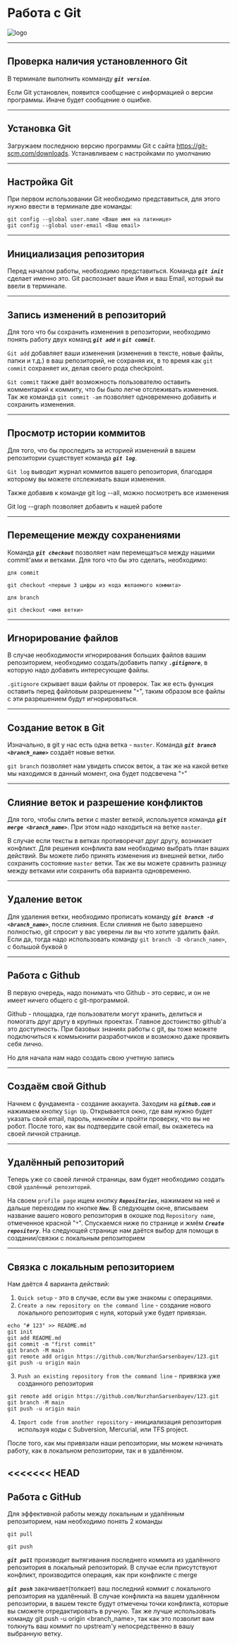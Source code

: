 # Работа с Git
![logo](logo.png)

---
## Проверка наличия установленного Git

В терминале выполнить комманду ***`git version`***.

Если Git установлен, появится сообщение с информацией о версии программы. Иначе будет сообщение о ошибке.

---
## Установка Git      

Загружаем последнюю версию программы Git с сайта https://git-scm.com/downloads. Устанавливаем с настройками по умолчанию

---
## Настройка Git

При первом использовании Git необходимо представиться, для этого нужно ввести в терминале две команды: 
```
git config --global user.name <Ваше имя на латинице>
git config --global user-email <Ваш email>
```

---
## Инициализация репозитория

Перед началом работы, необходимо представиться. Команда ***`git init`*** сделает именно это. Git распознает ваше Имя и ваш Email, который вы ввели в терминале.

---
## Запись изменений в репозиторий

Для того что бы сохранить изменения в репозитории, необходимо понять работу двух команд ***`git add`*** и ***`git commit`***.

`Git add` добавляет ваши изменения (изменения  в тексте, новые файлы, папки и т.д.) в ваш репозиторий, не сохраняя их, в то время как `git commit` сохраняет их, делая своего рода checkpoint.

`Git commit` также даёт возможность пользователю оставить комментарий к коммиту, что бы было легче отслеживать изменения. Так же команда `git commit -am` позволяет одновременно добавить и сохранить изменения.

---
## Просмотр истории коммитов

Для того, что бы проследить за историей изменений в вашем репозитории существует команда ***`git log`***. 

`Git log` выводит журнал коммитов вашего репозитория, благодаря которому вы можете отслеживать ваши изменения. 

Также добавив к команде git log --all, можно посмотреть все изменения

Git log --graph позволяет добавить к нашей работе

---
## Перемещение между сохранениями

Команда ***`git checkout`*** позволяет нам перемещаться между нашими commit'ами и ветками. Для того что бы это сделать, необходимо:
```
для commit

git checkout <первые 3 цифры из кода желаемого коммита>

для branch

git checkout <имя ветки>
```

---
## Игнорирование файлов

В случае необходимости игнорирования больших файлов вашим репозиторием, необходимо создать/добавить папку ***`.gitignore`***, в которую надо добавить интересующие файлы.

`.gitignore` скрывает ваши файлы от проверок. Так же есть функция оставить перед файловым разрешением "`*`", таким образом все файлы с эти разрешением будут игнорироваться.


---
## Создание веток в Git

Изначально, в git у нас есть одна ветка - `master`. Команда ***`git branch <branch_name>`*** создаёт новые ветки.

`git branch` позволяет нам увидеть список веток, а так же на какой ветке мы находимся в данный момент, она будет подсвечена "`*`"

---
## Слияние веток и разрешение конфликтов

Для того, чтобы слить ветки с master веткой, используется команда ***`git merge <branch_name>`***. При этом надо находиться на ветке `master`.

В случае если тексты в ветках противоречат друг другу, возникает конфликт. Для решения конфликта вам необходимо выбрать план ваших действий. Вы можете либо принять изменения из внешней ветки, либо сохранить состояние `master` ветки. Так же вы можете сравнить разницу между ветками или сохранить оба варианта одновременно.

---
## Удаление веток

Для удаления ветки, необходимо прописать команду ***`git branch -d <branch_name>`***, после слияния. Если слияния не было завершено полностью, git спросит у вас уверены ли вы что хотите удалить файл. Если да, тогда надо использовать команду `git branch -D <branch_name>`, с большой буквой `D`

---
## Работа с Github

В первую очередь, надо понимать что Github - это сервис, и он не имеет ничего общего с git-программой. 

Github - площадка, где пользователи могут хранить, делиться и помогать друг другу в крупных проектах. Главное достоинство github'а это доступность. При базовых знаниях работы с git, вы тоже можете подключиться к коммьюнити разработчиков и возможно даже проявить себя лично.

Но для начала нам надо создать свою учетную запись

---
## Создаём свой Github

Начнем с фундамента - создание аккаунта. Заходим на ***`github.com`*** и нажимаем кнопку `Sign Up`. Открывается окно, где вам нужно будет указать свой email, пароль, никнейм и пройти проверку, что вы не робот. После того, как вы подтвердите свой email, вы окажетесь на своей личной странице. 

---
## Удалённый репозиторий

Теперь уже со своей личной страницы, вам будет необходимо создать свой `удалённый репозиторий`. 

На своем `profile page` ищем кнопку ***`Repositories`***, нажимаем на неё и дальше переходим по кнопке ***`New`***. В следующем окне, вписываем название вашего нового репозитория в окошке под `Repository name`, отмеченное красной "`*`". Спускаемся ниже по странице и жмём ***`Create repository`***. На следующей странице нам даётся выбор для помощи в создании/связки с локальным репозиторием

---
## Связка с локальным репозиторием

Нам даётся 4 варианта действий:

1. `Quick setup` - это в случае, если вы уже знакомы с операциями.
2. `Сreate a new repository on the command line` - создание нового локального репозитория с нуля, который уже будет привязан.
```
echo "# 123" >> README.md
git init
git add README.md
git commit -m "first commit"
git branch -M main
git remote add origin https://github.com/NurzhanSarsenbayev/123.git
git push -u origin main
```
3. `Push an existing repository from the command line` - привязка уже созданного репозитория
```
git remote add origin https://github.com/NurzhanSarsenbayev/123.git
git branch -M main
git push -u origin main
```
4. `Import code from another repository` - инициализация репозитория используя коды с Subversion, Mercurial, или TFS project.

После того, как мы привязали наши репозитории, мы можем начинать работу, как в локальном репозитории, так и в удалённом.

<<<<<<< HEAD
---
## Работа с GitHub

Для эффективной работы между локальным и удалённым репозиторием, нам необходимо понять 2 команды
```
git pull

git push
```
***`git pull`*** производит вытягивания последнего коммита из удалённого репозитория в локальный репозиторий. В случае если присутствуют конфликт, производится операция, как при конфликте с merge

***`git push`*** закачивает(толкает) ваш последний коммит с локального репозитория на удалённый. В случае конфликта на вашем удалённом репозитории, в вашем тексте будут отмечены точки конфликта, которые вы сможете отредактировать в ручную. Так же лучше использовать команду git push -u origin <branch_name>, так как это позволит вам толкнуть ваш коммит по upstream'у непосредственно в вашу выбранную ветку.
